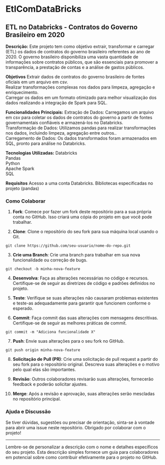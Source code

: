# EtlComDataBricks

## ETL no Databricks - Contratos do Governo Brasileiro em 2020

**Descrição:**
Este projeto tem como objetivo extrair, transformar e carregar (ETL) os dados de contratos do governo brasileiro referentes ao ano de 2020. O governo brasileiro disponibiliza uma vasta quantidade de informações sobre contratos públicos, que são essenciais para promover a transparência, a prestação de contas e a análise de gastos públicos.

**Objetivos**
Extrair dados de contratos do governo brasileiro de fontes oficiais em um arquivo em csv.
<br/>
Realizar transformações complexas nos dados para limpeza, agregação e enriquecimento.
<br/>
Carregar os dados em um formato otimizado para melhor visualização dos dados  realizando a integração de Spark para  SQL.

**Funcionalidades Principais:**
Extração de Dados: Carregamos um arquivo em csv para coletar os dados de contratos do governo a partir de fontes governamentais confiáveis e armazená-los no Databricks.
<br/>
Transformação de Dados: Utilizamos pandas para realizar transformações  nos dados, incluindo limpeza, agregação entre outros..
<br/>
Carregamento de Dados: Os dados transformados foram armazenados em SQL, pronto para análise no Databricks.

**Tecnologias Utilizadas:**
Databricks
<br/>
Pandas
<br/>
Python
<br/>
Apache Spark 
<br/>
SQL

**Requisitos**
Acesso a uma conta Databricks.
Bibliotecas especificadas no projeto (pandas)

### Como Colaborar

1. **Fork**: Comece por fazer um fork deste repositório para a sua própria conta no GitHub. Isso criará uma cópia do projeto em que você pode trabalhar.

2. **Clone**: Clone o repositório do seu fork para sua máquina local usando o Git.

```shell
git clone https://github.com/seu-usuario/nome-do-repo.git
```

3. **Crie uma Branch**: Crie uma branch para trabalhar em sua nova funcionalidade ou correção de bugs.

```shell
git checkout -b minha-nova-feature
```

4. **Desenvolva**: Faça as alterações necessárias no código e recursos. Certifique-se de seguir as diretrizes de código e padrões definidos no projeto.

5. **Teste**: Verifique se suas alterações não causaram problemas existentes e teste-as adequadamente para garantir que funcionem conforme o esperado.

6. **Commit**: Faça commit das suas alterações com mensagens descritivas. Certifique-se de seguir as melhores práticas de commit.

```shell
git commit -m "Adiciona funcionalidade X"
```

7. **Push**: Envie suas alterações para o seu fork no GitHub.

```shell
git push origin minha-nova-feature
```

8. **Solicitação de Pull (PR)**: Crie uma solicitação de pull request a partir do seu fork para o repositório original. Descreva suas alterações e o motivo pelo qual elas são importantes.

9. **Revisão**: Outros colaboradores revisarão suas alterações, fornecerão feedback e poderão solicitar ajustes.

10. **Merge**: Após a revisão e aprovação, suas alterações serão mescladas no repositório principal.

### Ajuda e Discussão

Se tiver dúvidas, sugestões ou precisar de orientação, sinta-se à vontade para abrir uma issue neste repositório. Obrigado por colaborar com o projeto!

---
Lembre-se de personalizar a descrição com o nome e detalhes específicos do seu projeto. Esta descrição simples fornece um guia para colaboradores em potencial sobre como contribuir efetivamente para o projeto no GitHub.
